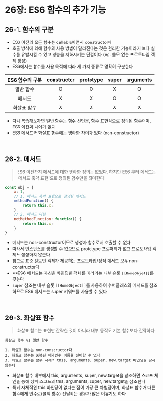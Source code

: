 # 26장: ES6 함수의 추가 기능

## 26-1. 함수의 구분 
- ES6 이전의 모든 함수는 callable이면서 constructor다
- 호출 방식에 의해 함수의 사용 방법이 달라진다는 것은 편리한 기능이라기 보다 실수를 유발시킬 수 있고 성능을 저하시키는 단점이다 (eg. 쓸모 없는 프로토타입 객체 생성)
- ES6에서는 함수를 사용 목적에 따라 세 가지 종류로 명확히 구분한다 

| ES6 함수의 구분 | constructor | prototype | super | arguments |
| :------: | :------: | :------: | :------: | :------: | 
| 일반 함수 | O | O | X | O | 
| 메서드 | X | X | O | O |
| 화살표 함수 | X | X | X | X |

- 다시 복습해보자면 일반 함수는 함수 선언문, 함수 표현식으로 정의된 함수이며, ES6 이전과 차이가 없다 
- ES6 메서드와 화살표 함수에는 명확한 차이가 있다 (non-constructor)

<br>

## 26-2. 메서드 
> ES6 이전까지 메서드에 대한 명확한 정의는 없었다. 하지만 ES6 부터 메서드는 '메서드 축약 표현'으로 정의된 함수만을 의미한다 
```javascript 
const obj = { 
    x: 1,
    // 1. 메서드 축약 표현으로 정의된 메서드 
    methodFunction() {
        return this.x;
    },
    // 2. 메서드 아님 
    notMethodFunction: function() {
        return this.x;
    }
}
```
- 메서드는 non-constructor이므로 생성자 함수로서 호출할 수 없다 
- 따라서 인스턴스를 생성할 수 없으므로 prototype 프로퍼티가 없고 프로토타입 객체도 생성하지 않는다 
- 참고로 표준 빌트인 객체가 제공하는 프로토타입/정적 메서드 모두 non-constructor다 
- **ES6 메서드는 자신을 바인딩한 객체를 가리키는 내부 슬롯 `[[HomeObjet]]`를 갖는다
- `super` 참조는 내부 슬롯 `[[HomeObject]]`를 사용하여 수퍼클래스의 메서드를 참조하므로 ES6 메서드는 super 키워드를 사용할 수 있다 

<br>

## 26-3. 화살표 함수 
> 화살표 함수는 표현만 간략한 것이 아니라 내부 동작도 기본 함수보다 간략하다 
```
화살표 함수 vs 일반 함수 

1. 화살표 함수는 non-constructor다 
2. 화살표 함수는 중복된 매개변수 이름을 선어할 수 없다 
3. 화살표 함수는 함수 자체의 this, arguments, super, new.target 바인딩을 갖지 않는다 
```
- 화살표 함수 내부에서 this, arguments, super, new.target을 참조하면 스코프 체인을 통해 상위 스코프의 this, arguments, super, new.target을 참조한다 
- 특히 자체적인 this 바인딩이 없다는 점이 가장 큰 차별점이며, 화살표 함수가 다른 함수에게 인수로(콜백 함수) 전달되는 경우가 많은 이유기도 하다 